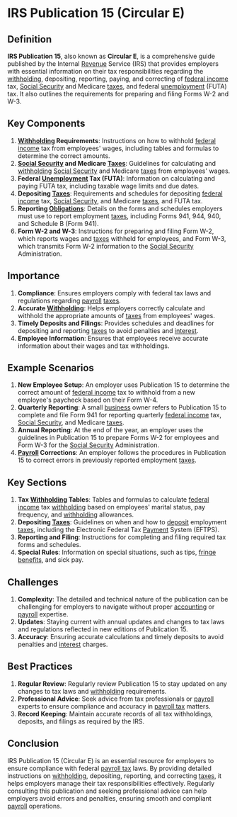 # IRS Publication 15 (Circular E)

## Definition
**IRS Publication 15**, also known as **Circular E**, is a comprehensive guide published by the Internal [Revenue](../r/revenue.md) Service (IRS) that provides employers with essential information on their tax responsibilities regarding the [withholding](../w/withholding.md), depositing, reporting, paying, and correcting of [federal income](../f/federal_income.md) tax, [Social Security](../s/social_security.md) and Medicare [taxes](../t/taxes.md), and federal [unemployment](../u/unemployment.md) (FUTA) tax. It also outlines the requirements for preparing and filing Forms W-2 and W-3.

## Key Components
1. **[Withholding](../w/withholding.md) Requirements**: Instructions on how to withhold [federal income](../f/federal_income.md) tax from employees' wages, including tables and formulas to determine the correct amounts.
2. **[Social Security](../s/social_security.md) and Medicare [Taxes](../t/taxes.md)**: Guidelines for calculating and [withholding](../w/withholding.md) [Social Security](../s/social_security.md) and Medicare [taxes](../t/taxes.md) from employees' wages.
3. **Federal [Unemployment](../u/unemployment.md) Tax (FUTA)**: Information on calculating and paying FUTA tax, including taxable wage limits and due dates.
4. **Depositing [Taxes](../t/taxes.md)**: Requirements and schedules for depositing [federal income](../f/federal_income.md) tax, [Social Security](../s/social_security.md), and Medicare [taxes](../t/taxes.md), and FUTA tax.
5. **Reporting [Obligations](../o/obligation.md)**: Details on the forms and schedules employers must use to report employment [taxes](../t/taxes.md), including Forms 941, 944, 940, and Schedule B (Form 941).
6. **Form W-2 and W-3**: Instructions for preparing and filing Form W-2, which reports wages and [taxes](../t/taxes.md) withheld for employees, and Form W-3, which transmits Form W-2 information to the [Social Security](../s/social_security.md) Administration.

## Importance
1. **Compliance**: Ensures employers comply with federal tax laws and regulations regarding [payroll](../p/payroll.md) [taxes](../t/taxes.md).
2. **Accurate [Withholding](../w/withholding.md)**: Helps employers correctly calculate and withhold the appropriate amounts of [taxes](../t/taxes.md) from employees' wages.
3. **Timely Deposits and Filings**: Provides schedules and deadlines for depositing and reporting [taxes](../t/taxes.md) to avoid penalties and [interest](../i/interest.md).
4. **Employee Information**: Ensures that employees receive accurate information about their wages and tax withholdings.

## Example Scenarios
1. **New Employee Setup**: An employer uses Publication 15 to determine the correct amount of [federal income](../f/federal_income.md) tax to withhold from a new employee's paycheck based on their Form W-4.
2. **Quarterly Reporting**: A small [business](../b/business.md) owner refers to Publication 15 to complete and file Form 941 for reporting quarterly [federal income](../f/federal_income.md) tax, [Social Security](../s/social_security.md), and Medicare [taxes](../t/taxes.md).
3. **Annual Reporting**: At the end of the year, an employer uses the guidelines in Publication 15 to prepare Forms W-2 for employees and Form W-3 for the [Social Security](../s/social_security.md) Administration.
4. **[Payroll](../p/payroll.md) Corrections**: An employer follows the procedures in Publication 15 to correct errors in previously reported employment [taxes](../t/taxes.md).

## Key Sections
1. **Tax [Withholding](../w/withholding.md) Tables**: Tables and formulas to calculate [federal income](../f/federal_income.md) tax [withholding](../w/withholding.md) based on employees' marital status, pay frequency, and [withholding](../w/withholding.md) allowances.
2. **Depositing [Taxes](../t/taxes.md)**: Guidelines on when and how to [deposit](../d/deposit.md) employment [taxes](../t/taxes.md), including the Electronic Federal Tax [Payment](../p/payment.md) System (EFTPS).
3. **Reporting and Filing**: Instructions for completing and filing required tax forms and schedules.
4. **Special Rules**: Information on special situations, such as tips, [fringe benefits](../f/fringe_benefits.md), and sick pay.

## Challenges
1. **Complexity**: The detailed and technical nature of the publication can be challenging for employers to navigate without proper [accounting](../a/accounting.md) or [payroll](../p/payroll.md) expertise.
2. **Updates**: Staying current with annual updates and changes to tax laws and regulations reflected in new editions of Publication 15.
3. **Accuracy**: Ensuring accurate calculations and timely deposits to avoid penalties and [interest](../i/interest.md) charges.

## Best Practices
1. **Regular Review**: Regularly review Publication 15 to stay updated on any changes to tax laws and [withholding](../w/withholding.md) requirements.
2. **Professional Advice**: Seek advice from tax professionals or [payroll](../p/payroll.md) experts to ensure compliance and accuracy in [payroll tax](../p/payroll_tax.md) matters.
3. **Record Keeping**: Maintain accurate records of all tax withholdings, deposits, and filings as required by the IRS.

## Conclusion
IRS Publication 15 (Circular E) is an essential resource for employers to ensure compliance with federal [payroll tax](../p/payroll_tax.md) laws. By providing detailed instructions on [withholding](../w/withholding.md), depositing, reporting, and correcting [taxes](../t/taxes.md), it helps employers manage their tax responsibilities effectively. Regularly consulting this publication and seeking professional advice can help employers avoid errors and penalties, ensuring smooth and compliant [payroll](../p/payroll.md) operations.

